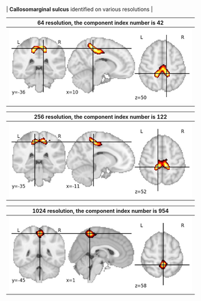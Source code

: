 


| **Callosomarginal sulcus** identified on various resolutions |

| 64 resolution, the component index number is 42|  
|:---:|  
| ![Component 64](../64/final/42.jpg "From component 64: Callosomarginal sulcus") |

| 256 resolution, the component index number is 122|  
|:---:|  
| ![Component 256](../256/final/122.jpg "From component 256: Callosomarginal sulcus") |

| 1024 resolution, the component index number is 954|  
|:---:|  
| ![Component 1024](../1024/final/954.jpg "From component 1024: Callosomarginal sulcus") |
